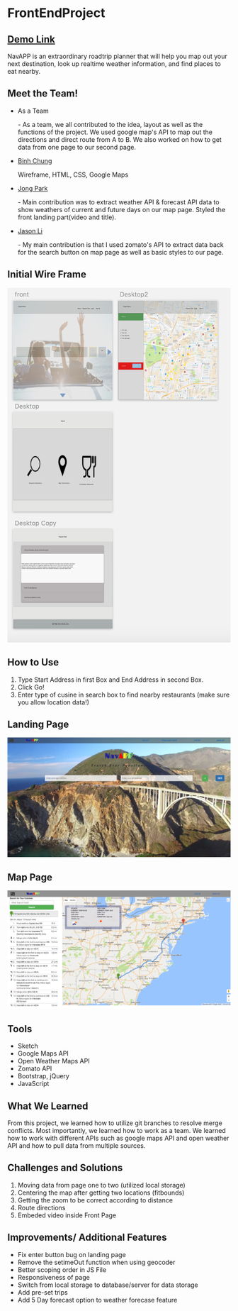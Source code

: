 # FrontEndProject
## [Demo Link](http://binhchung.com/navapp/)
NavAPP is an extraordinary roadtrip planner that will help you map out your next destination, look up realtime weather information, and find places to eat nearby. 
## Meet the Team!
- As a Team
	<p>- As a team, we all contributed to the idea, layout as well as the functions of the project. We used google map's API to map out the directions and direct route from A to B. We also worked on how to get data from one page to our second page.</p>
- [Binh Chung](https://github.com/binhc) <p> Wireframe, HTML, CSS, Google Maps </p> 
	
- [Jong Park](https://github.com/maclay13531)
	<p>- Main contribution was to extract weather API & forecast API data to show weathers of current and future days on our map page.
	Styled the front landing part(video and title).
	</p>
- [Jason Li](https://github.com/2monsta)
	<p>- My main contribution is that I used zomato's API to extract data back for the search button on map page as well as basic styles to our page.</p>

## Initial Wire Frame
![Wire Frame](images/wire-frame.png)
## How to Use
1. Type Start Address in first Box and End Address in second Box. 
2. Click Go!
3. Enter type of cusine in search box to find nearby restaurants (make sure you allow location data!)
## Landing Page
![Front Page](images/frontpage.png)
## Map Page
![Map Page](images/map-page.png)
## Tools
- Sketch
- Google Maps API 
- Open Weather Maps API 
- Zomato API 
- Bootstrap, jQuery
- JavaScript
## What We Learned 
From this project, we learned how to utilize git branches to resolve merge conflicts. Most importantly, we learned how to work as a team. We learned how to work with different APIs such as google maps API and open weather API and how to pull data from multiple sources. 
## Challenges and Solutions
1. Moving data from page one to two (utilized local storage)
2. Centering the map after getting two locations (fitbounds)
3. Getting the zoom to be correct according to distance
4. Route directions 
5. Embeded video inside Front Page

## Improvements/ Additional Features
- Fix enter button bug on landing page 
- Remove the setimeOut function when using geocoder
- Better scoping order in JS File 
- Responsiveness of page 
- Switch from local storage to database/server for data storage
- Add pre-set trips 
- Add 5 Day forecast option to weather forecase feature 

